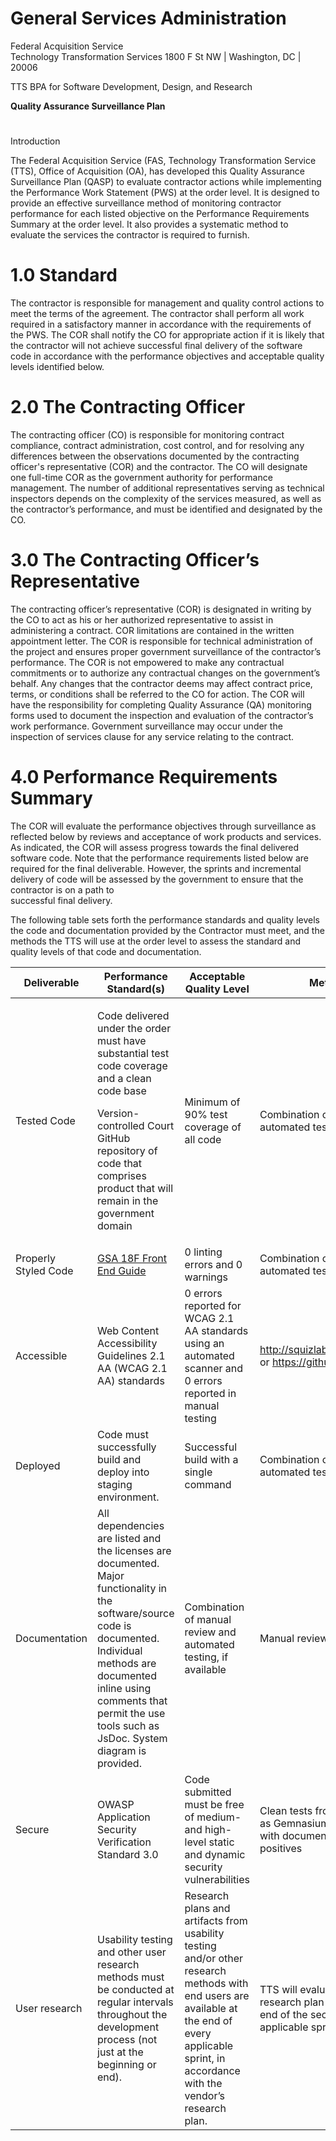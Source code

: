 # **General Services Administration**

Federal Acquisition Service  
Technology Transformation Services
1800 F St NW | Washington, DC | 20006

TTS BPA for Software Development, Design, and Research

**Quality Assurance Surveillance Plan**

#   
Introduction

The Federal Acquisition Service (FAS, Technology Transformation Service
(TTS), Office of Acquisition (OA), has developed this Quality Assurance
Surveillance Plan (QASP) to evaluate contractor actions while
implementing the Performance Work Statement (PWS) at the order level. It
is designed to provide an effective surveillance method of monitoring
contractor performance for each listed objective on the Performance
Requirements Summary at the order level. It also provides a systematic
method to evaluate the services the contractor is required to furnish.

# 1.0 Standard

The contractor is responsible for management and quality control actions
to meet the terms of the agreement. The contractor shall perform all
work required in a satisfactory manner in accordance with the
requirements of the PWS. The COR shall notify the CO for appropriate
action if it is likely that the contractor will not achieve successful
final delivery of the software code in accordance with the performance
objectives and acceptable quality levels identified below.

# 2.0 The Contracting Officer

The contracting officer (CO) is responsible for monitoring contract
compliance, contract administration, cost control, and for resolving any
differences between the observations documented by the contracting
officer's representative (COR) and the contractor. The CO will designate
one full-time COR as the government authority for performance
management. The number of additional representatives serving as
technical inspectors depends on the complexity of the services measured,
as well as the contractor’s performance, and must be identified and
designated by the CO.

# 3.0 The Contracting Officer’s Representative

The contracting officer’s representative (COR) is designated in writing
by the CO to act as his or her authorized representative to assist in
administering a contract. COR limitations are contained in the written
appointment letter. The COR is responsible for technical administration
of the project and ensures proper government surveillance of the
contractor’s performance. The COR is not empowered to make any
contractual commitments or to authorize any contractual changes on the
government’s behalf. Any changes that the contractor deems may affect
contract price, terms, or conditions shall be referred to the CO for
action. The COR will have the responsibility for completing Quality
Assurance (QA) monitoring forms used to document the inspection and
evaluation of the contractor’s work performance. Government surveillance
may occur under the inspection of services clause for any service
relating to the contract.

# 4.0 Performance Requirements Summary

The COR will evaluate the performance objectives through surveillance as
reflected below by reviews and acceptance of work products and services.
As indicated, the COR will assess progress towards the final delivered
software code. Note that the performance requirements listed below are
required for the final deliverable. However, the sprints and incremental
delivery of code will be assessed by the government to ensure that the
contractor is on a path to  
successful final delivery.  
  
The following table sets forth the performance standards and quality
levels the code and documentation provided by the Contractor must meet,
and the methods the TTS will use at the order level to assess the
standard and quality levels of that code and documentation.

<table>
<thead>
<tr class="header">
<th><strong>Deliverable</strong></th>
<th><strong>Performance Standard(s)</strong></th>
<th><strong>Acceptable Quality Level</strong></th>
<th><strong>Method of Assessment</strong></th>
</tr>
</thead>
<tbody>
<tr class="odd">
<td>Tested Code</td>
<td><p>Code delivered under the order must have substantial test code coverage and a clean code base</p>
<p>Version-controlled Court GitHub repository of code that comprises product that will remain in the government domain</p></td>
<td>Minimum of 90% test coverage of all code</td>
<td>Combination of manual review and automated testing</td>
</tr>
<tr class="even">
<td>Properly Styled Code</td>
<td><a href="https://frontend.18f.gov/#js-style">GSA 18F Front End Guide</a></td>
<td>0 linting errors and 0 warnings</td>
<td>Combination of manual review and automated testing</td>
</tr>
<tr class="odd">
<td>Accessible</td>
<td>Web Content Accessibility Guidelines 2.1 AA (WCAG 2.1 AA) standards</td>
<td>0 errors reported for WCAG 2.1 AA standards using an automated scanner and 0 errors reported in manual testing</td>
<td><a href="http://squizlabs.github.io/HTML_CodeSniffer/" class="uri">http://squizlabs.github.io/HTML_CodeSniffer/</a> or <a href="https://github.com/pa11y/pa11y" class="uri">https://github.com/pa11y/pa11y</a></td>
</tr>
<tr class="even">
<td>Deployed</td>
<td>Code must successfully build and deploy into staging environment.</td>
<td>Successful build with a single command</td>
<td>Combination of manual review and automated testing</td>
</tr>
<tr class="odd">
<td>Documentation</td>
<td>All dependencies are listed and the licenses are documented. Major functionality in the software/source code is documented. Individual methods are documented inline using comments that permit the use tools such as JsDoc. System diagram is provided.</td>
<td>Combination of manual review and automated testing, if available</td>
<td>Manual review</td>
</tr>
<tr class="even">
<td>Secure</td>
<td>OWASP Application Security Verification Standard 3.0</td>
<td>Code submitted must be free of medium- and high-level static and dynamic security vulnerabilities</td>
<td>Clean tests from a static testing SaaS (such as Gemnasium) and from OWASP ZAP, along with documentation explaining any false positives</td>
</tr>
<tr class="odd">
<td>User research</td>
<td>Usability testing and other user research methods must be conducted at regular intervals throughout the development process (not just at the beginning or end).</td>
<td>Research plans and artifacts from usability testing and/or other research methods with end users are available at the end of every applicable sprint, in accordance with the vendor’s research plan.</td>
<td>TTS will evaluate the artifacts based on a research plan provided by the vendor at the end of the second sprint and every applicable sprint thereafter.</td>
</tr>
</tbody>
</table>
